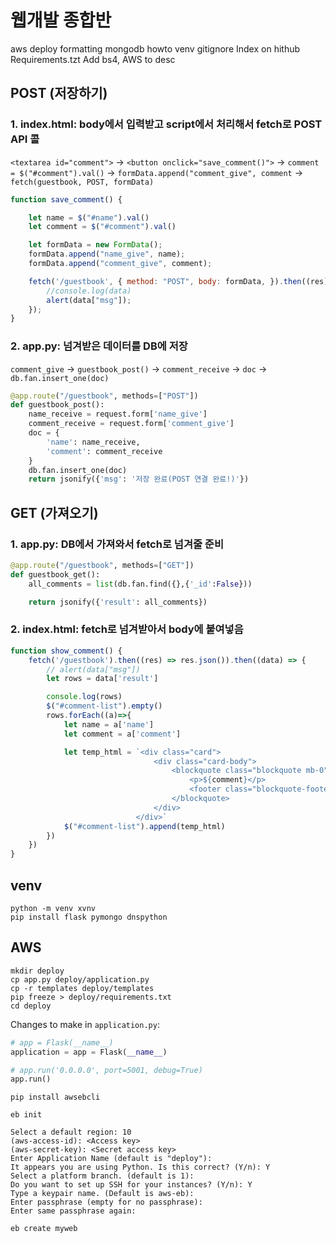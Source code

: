# 웹개발 종합반

aws deploy
formatting
mongodb howto
venv gitignore
Index on hithub 
Requirements.tzt
Add bs4, AWS to desc

## POST (저장하기)

### 1. index.html: body에서 입력받고 script에서 처리해서 fetch로 POST API 콜

`<textarea id="comment">` -> `<button onclick="save_comment()">` -> `comment = $("#comment").val()` -> `formData.append("comment_give", comment` -> `fetch(guestbook, POST, formData)`

```js
function save_comment() {

    let name = $("#name").val()
    let comment = $("#comment").val()

    let formData = new FormData();
    formData.append("name_give", name);
    formData.append("comment_give", comment);

    fetch('/guestbook', { method: "POST", body: formData, }).then((res) => res.json()).then((data) => {
        //console.log(data)
        alert(data["msg"]);
    });
}
```

### 2. app.py: 넘겨받은 데이터를 DB에 저장

`comment_give` -> `guestbook_post()` -> `comment_receive` -> `doc` -> `db.fan.insert_one(doc)`

```python
@app.route("/guestbook", methods=["POST"])
def guestbook_post():
    name_receive = request.form['name_give']
    comment_receive = request.form['comment_give']
    doc = {
        'name': name_receive,
        'comment': comment_receive
    }
    db.fan.insert_one(doc)
    return jsonify({'msg': '저장 완료(POST 연결 완료!)'})
```

## GET (가져오기)

### 1. app.py: DB에서 가져와서 fetch로 넘겨줄 준비

```python
@app.route("/guestbook", methods=["GET"])
def guestbook_get():
    all_comments = list(db.fan.find({},{'_id':False}))

    return jsonify({'result': all_comments})
```

### 2. index.html: fetch로 넘겨받아서 body에 붙여넣음

```js
function show_comment() {
    fetch('/guestbook').then((res) => res.json()).then((data) => {
        // alert(data["msg"])
        let rows = data['result']

        console.log(rows)
        $("#comment-list").empty()
        rows.forEach((a)=>{
            let name = a['name']
            let comment = a['comment']

            let temp_html = `<div class="card">
                                <div class="card-body">
                                    <blockquote class="blockquote mb-0">
                                        <p>${comment}</p>
                                        <footer class="blockquote-footer">${name}</footer>
                                    </blockquote>
                                </div>
                            </div>`
            $("#comment-list").append(temp_html)
        })
    })
}
```

## venv

```shell
python -m venv xvnv
pip install flask pymongo dnspython
```

## AWS

```shell
mkdir deploy
cp app.py deploy/application.py
cp -r templates deploy/templates
pip freeze > deploy/requirements.txt
cd deploy
```

Changes to make in `application.py`:
```python
# app = Flask(__name__)
application = app = Flask(__name__)

# app.run('0.0.0.0', port=5001, debug=True)
app.run()
```

```shell
pip install awsebcli

eb init

Select a default region: 10
(aws-access-id): <Access key>
(aws-secret-key): <Secret access key>
Enter Application Name (default is "deploy"): 
It appears you are using Python. Is this correct? (Y/n): Y
Select a platform branch. (default is 1): 
Do you want to set up SSH for your instances? (Y/n): Y
Type a keypair name. (Default is aws-eb): 
Enter passphrase (empty for no passphrase): 
Enter same passphrase again: 

eb create myweb
```
